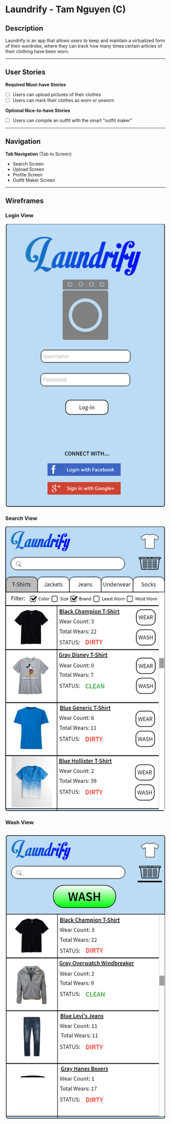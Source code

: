 # Laundrify - Tam Nguyen (C)
 
## Description
Laundrify is an app that allows users to keep and maintain a virtualized form of their wardrobe, where they can track how many times certain articles of their clothing have been worn. 

---
## User Stories

**Required Must-have Stories**
- [ ] Users can upload pictures of their clothes
- [ ] Users can mark their clothes as worn or unworn

**Optional Nice-to-have Stories**
- [ ] Users can compile an outfit with the smart "outfit maker"
---
## Navigation

**Tab Navigation** (Tab to Screen)
 * Search Screen
 * Upload Screen
 * Profile Screen
 * Outfit Maker Screen
 
---
## Wireframes
### Login View
![LoginView](/1.png?raw=true)

### Search View
![GalleryView](/2.png?raw=true)

### Wash View
![ProductView](/3.png?raw=true)
---
